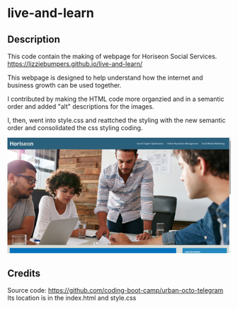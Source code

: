 # live-and-learn

## Description

This code contain the making of webpage for Horiseon Social Services. https://lizziebumpers.github.io/live-and-learn/

This webpage is designed to help understand how the internet and business growth can be used together.

I contributed by making the HTML code more organzied and in a semantic order and added "alt" descriptions for the images. 

I, then, went into style.css and reattched the styling with the new semantic order and consolidated the css styling coding.

![photo of the webpage](assets/images/Screenshot.png)

## Credits
Source code: https://github.com/coding-boot-camp/urban-octo-telegram
Its location is in the index.html and style.css
